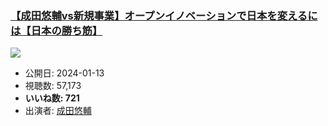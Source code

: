 ### [【成田悠輔vs新規事業】オープンイノベーションで日本を変えるには【日本の勝ち筋】](https://www.youtube.com/watch?v=nxh_IbdxQjU)
[![](https://img.youtube.com/vi/nxh_IbdxQjU/sddefault.jpg)](https://www.youtube.com/watch?v=nxh_IbdxQjU)
-   公開日: 2024-01-13
-   視聴数: 57,173
-   **いいね数: 721**
-   出演者: [成田悠輔](/rehacq_fan/people/成田悠輔 "wikilink")
